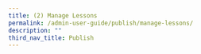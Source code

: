 ```yaml
---
title: (2) Manage Lessons
permalink: /admin-user-guide/publish/manage-lessons/
description: ""
third_nav_title: Publish
---
```

